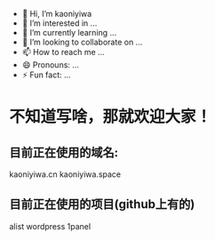 - 👋 Hi, I’m kaoniyiwa
- 👀 I’m interested in ...
- 🌱 I’m currently learning ...
- 💞️ I’m looking to collaborate on ...
- 📫 How to reach me ...
- 😄 Pronouns: ...
- ⚡ Fun fact: ...

<h1>不知道写啥，那就欢迎大家！</h1>
<h2>目前正在使用的域名:</h2>
kaoniyiwa.cn
kaoniyiwa.space
<h2>目前正在使用的项目(github上有的)</h2>
alist
wordpress
1panel


<!---
kaoniyiwa/kaoniyiwa is a ✨ special ✨ repository because its `README.md` (this file) appears on your GitHub profile.
You can click the Preview link to take a look at your changes.
--->
